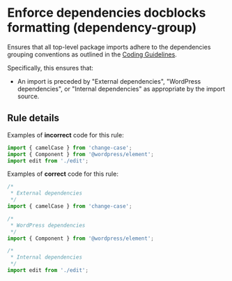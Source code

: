 # Enforce dependencies docblocks formatting (dependency-group)

Ensures that all top-level package imports adhere to the dependencies grouping conventions as outlined in the [Coding Guidelines](https://github.com/WordPress/gutenberg/blob/HEAD/docs/contributors/code/coding-guidelines.md#imports).

Specifically, this ensures that:

-   An import is preceded by "External dependencies", "WordPress dependencies", or "Internal dependencies" as appropriate by the import source.

## Rule details

Examples of **incorrect** code for this rule:

```js
import { camelCase } from 'change-case';
import { Component } from '@wordpress/element';
import edit from './edit';
```

Examples of **correct** code for this rule:

```js
/*
 * External dependencies
 */
import { camelCase } from 'change-case';

/*
 * WordPress dependencies
 */
import { Component } from '@wordpress/element';

/*
 * Internal dependencies
 */
import edit from './edit';
```
